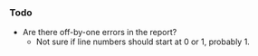 ### Todo
- Are there off-by-one errors in the report?
    - Not sure if line numbers should start at 0 or 1, probably 1.
